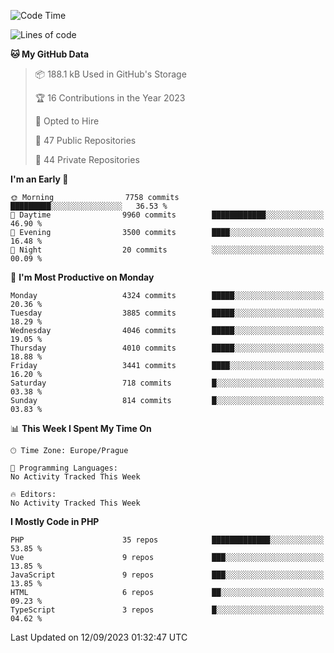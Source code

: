 <!--START_SECTION:waka-->
![Code Time](http://img.shields.io/badge/Code%20Time-1%2C583%20hrs%2058%20mins-blue)

![Lines of code](https://img.shields.io/badge/From%20Hello%20World%20I%27ve%20Written-6.9%20million%20lines%20of%20code-blue)

**🐱 My GitHub Data** 

> 📦 188.1 kB Used in GitHub's Storage 
 > 
> 🏆 16 Contributions in the Year 2023
 > 
> 💼 Opted to Hire
 > 
> 📜 47 Public Repositories 
 > 
> 🔑 44 Private Repositories 
 > 
**I'm an Early 🐤** 

```text
🌞 Morning                7758 commits        █████████░░░░░░░░░░░░░░░░   36.53 % 
🌆 Daytime                9960 commits        ████████████░░░░░░░░░░░░░   46.90 % 
🌃 Evening                3500 commits        ████░░░░░░░░░░░░░░░░░░░░░   16.48 % 
🌙 Night                  20 commits          ░░░░░░░░░░░░░░░░░░░░░░░░░   00.09 % 
```
📅 **I'm Most Productive on Monday** 

```text
Monday                   4324 commits        █████░░░░░░░░░░░░░░░░░░░░   20.36 % 
Tuesday                  3885 commits        █████░░░░░░░░░░░░░░░░░░░░   18.29 % 
Wednesday                4046 commits        █████░░░░░░░░░░░░░░░░░░░░   19.05 % 
Thursday                 4010 commits        █████░░░░░░░░░░░░░░░░░░░░   18.88 % 
Friday                   3441 commits        ████░░░░░░░░░░░░░░░░░░░░░   16.20 % 
Saturday                 718 commits         █░░░░░░░░░░░░░░░░░░░░░░░░   03.38 % 
Sunday                   814 commits         █░░░░░░░░░░░░░░░░░░░░░░░░   03.83 % 
```


📊 **This Week I Spent My Time On** 

```text
🕑︎ Time Zone: Europe/Prague

💬 Programming Languages: 
No Activity Tracked This Week

🔥 Editors: 
No Activity Tracked This Week
```

**I Mostly Code in PHP** 

```text
PHP                      35 repos            █████████████░░░░░░░░░░░░   53.85 % 
Vue                      9 repos             ███░░░░░░░░░░░░░░░░░░░░░░   13.85 % 
JavaScript               9 repos             ███░░░░░░░░░░░░░░░░░░░░░░   13.85 % 
HTML                     6 repos             ██░░░░░░░░░░░░░░░░░░░░░░░   09.23 % 
TypeScript               3 repos             █░░░░░░░░░░░░░░░░░░░░░░░░   04.62 % 
```




 Last Updated on 12/09/2023 01:32:47 UTC
<!--END_SECTION:waka-->
<!--
**AlexKratky/AlexKratky** is a ✨ _special_ ✨ repository because its `README.md` (this file) appears on your GitHub profile.

Here are some ideas to get you started:

- 🔭 I’m currently working on ...
- 🌱 I’m currently learning ...
- 👯 I’m looking to collaborate on ...
- 🤔 I’m looking for help with ...
- 💬 Ask me about ...
- 📫 How to reach me: ...
- 😄 Pronouns: ...
- ⚡ Fun fact: ...
-->
